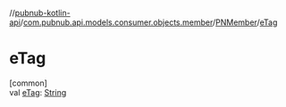 //[pubnub-kotlin-api](../../../index.md)/[com.pubnub.api.models.consumer.objects.member](../index.md)/[PNMember](index.md)/[eTag](e-tag.md)

# eTag

[common]\
val [eTag](e-tag.md): [String](https://kotlinlang.org/api/latest/jvm/stdlib/kotlin/-string/index.html)

